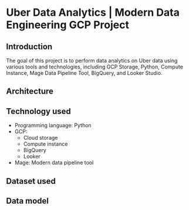 # Uber Data Analytics | Modern Data Engineering GCP Project
## Introduction
The goal of this project is to perform data analytics on Uber data using various tools and technologies, including GCP Storage, Python, Compute Instance, Mage Data Pipeline Tool, BigQuery, and Looker Studio.
## Architecture
[](./architecture.jpg)
  
## Technology used

- Programming language: Python
- GCP:
  - Cloud storage
  - Compute instance
  - BigQuery
  - Looker
- Mage: Modern data pipeline tool

## Dataset used

## Data model

